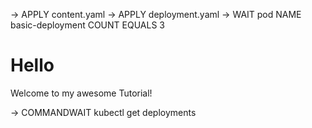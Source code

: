 -> APPLY content.yaml
-> APPLY deployment.yaml
-> WAIT pod NAME basic-deployment COUNT EQUALS 3

# Hello

Welcome to my awesome Tutorial!

-> COMMANDWAIT kubectl get deployments